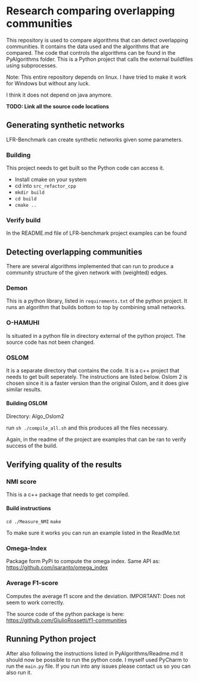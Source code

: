 # Research comparing overlapping communities

This repository is used to compare algorithms that can detect overlapping communities.
It contains the data used and the algorithms that are compared.
The code that controls the algorithms can be found in the PyAlgorithms folder. This is a Python project that calls the external buildfiles using subprocesses.

Note: This entire repository depends on linux. I have tried to make it work for Windows but without any luck.

I think it does not depend on java anymore.

**TODO: Link all the source code locations**

## Generating synthetic networks

LFR-Benchmark can create synthetic networks given some parameters.

### Building
This project needs to get built so the Python code can access it.

* Install cmake on your system
* cd into `src_refactor_cpp`
* `mkdir build`
* `cd build`
* `cmake ..`

### Verify build
In the README.md file of LFR-benchmark project examples can be found 

## Detecting overlapping communities
There are several algorithms implemented that can run to produce a community structure of the given network with (weighted) edges.

### Demon

This is a python library, listed in `requirements.txt` of the python project. It runs an algorithm that builds bottom to top by combining small networks.

### O-HAMUHI

Is situated in a python file in directory external of the python project. The source code has not been changed.

### OSLOM
It is a separate directory that contains the code. It is a c++ project that needs to get built seperately. The instructions are listed below. Oslom 2 is chosen since it is a faster version than the original Oslom, and it does give similar results.

#### Building OSLOM
Directory: Algo_Oslom2

run `sh ./compile_all.sh` and this produces all the files necessary.

Again, in the readme of the project are examples that can be ran to verify success of the build.

## Verifying quality of the results

### NMI score

This is a c++ package that needs to get compiled. 

#### Build instructions

`cd ./Measure_NMI`
`make`

To make sure it works you can run an example listed in the ReadMe.txt

### Omega-Index

Package form PyPi to compute the omega index.
Same API as: https://github.com/isaranto/omega_index

### Average F1-score

Computes the average f1 score and the deviation.
IMPORTANT: Does not seem to work correctly.

The source code of the python package is here:
https://github.com/GiulioRossetti/f1-communities

## Running Python project

After also following the instructions listed in PyAlgorithms/Readme.md it should now be possible to run the python code. I myself used PyCharm to run the `main.py` file. If you run into any issues please contact us so you can also run it.
